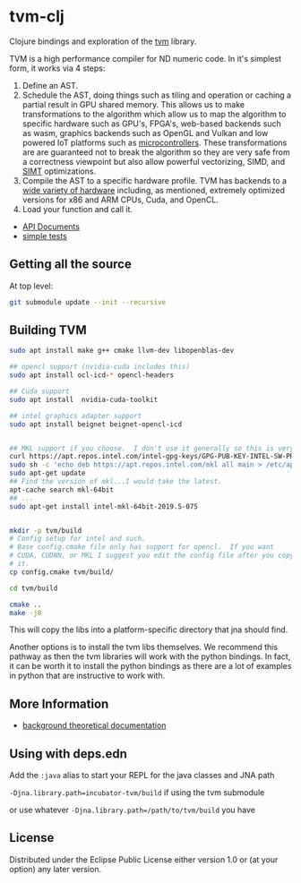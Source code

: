 # tvm-clj

Clojure bindings and exploration of the [tvm](https://github.com/apache/incubator-tvm) library.

TVM is a high performance compiler for ND numeric code.  In it's simplest form, it works via
4 steps: 

1.  Define an AST.
2.  Schedule the AST, doing things such as tiling and operation or caching a partial
    result in GPU shared memory.  This allows us to make transformations to the algorithm which
        allow us to map the algorithm to specific hardware such as GPU's, FPGA's, web-based
	backends such as wasm, graphics backends such as OpenGL and Vulkan and low powered IoT
	platforms such as [microcontrollers](https://tvm.apache.org/2020/06/04/tinyml-how-tvm-is-taming-tiny).
	These transformations are are guaranteed not to break the algorithm so they are very safe from
	a correctness viewpoint but also allow powerful vectorizing, SIMD, and 
	[SIMT](https://en.wikipedia.org/wiki/Single_instruction,_multiple_threads) optimizations.
3.  Compile the AST to a specific hardware profile.  TVM has backends to a 
    [wide variety of hardware](https://github.com/apache/incubator-tvm/blob/main/python/tvm/_ffi/runtime_ctypes.py#L156)
	including, as mentioned, extremely optimized versions for x86 and ARM CPUs, Cuda, and OpenCL.
4.  Load your function and call it.



* [API Documents](https://techascent.github.io/tvm-clj/)
* [simple tests](test/tvm_clj/tvm_test.clj)


## Getting all the source

At top level:
```bash
git submodule update --init --recursive
```

## Building TVM

```bash
sudo apt install make g++ cmake llvm-dev libopenblas-dev

## opencl support (nvidia-cuda includes this)
sudo apt install ocl-icd-* opencl-headers

## Cuda support
sudo apt install  nvidia-cuda-toolkit

## intel graphics adapter support
sudo apt install beignet beignet-opencl-icd


## MKL support if you choose.  I don't use it generally so this is very optional.
curl https://apt.repos.intel.com/intel-gpg-keys/GPG-PUB-KEY-INTEL-SW-PRODUCTS-2019.PUB | sudo apt-key add -
sudo sh -c 'echo deb https://apt.repos.intel.com/mkl all main > /etc/apt/sources.list.d/intel-mkl.list'
sudo apt-get update
## Find the version of mkl...I would take the latest.
apt-cache search mkl-64bit
## ...
sudo apt-get install intel-mkl-64bit-2019.5-075


mkdir -p tvm/build
# Config setup for intel and such.
# Base config.cmake file only has support for opencl.  If you want
# CUDA, CUDNN, or MKL I suggest you edit the config file after you copy
# it.
cp config.cmake tvm/build/

cd tvm/build

cmake ..
make -j8


```

This will copy the libs into a platform-specific directory that jna should find.

Another options is to install the tvm libs themselves.  We recommend this pathway as
then the tvm libraries will work with the python bindings.  In fact, it can be worth it
to install the python bindings as there are a lot of examples in python that are
instructive to work with.


## More Information


* [background theoretical documentation](topics/background.md)

## Using with deps.edn

Add the `:java` alias to start your REPL for the java classes and JNA path

`-Djna.library.path=incubator-tvm/build` if using the tvm submodule

or use whatever `-Djna.library.path=/path/to/tvm/build` you have



## License


Distributed under the Eclipse Public License either version 1.0 or (at
your option) any later version.
